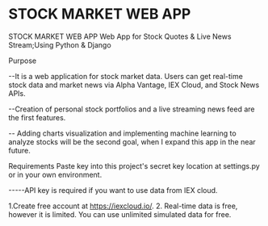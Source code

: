 # STOCK MARKET WEB APP
STOCK MARKET WEB APP Web App for Stock Quotes &amp; Live News Stream;Using Python & Django


Purpose

--It is a web application for stock market data. Users can get real-time stock data and market news via Alpha Vantage, IEX Cloud, and Stock News APIs.

--Creation of personal stock portfolios and a live streaming news feed are the first features.


-- Adding charts visualization and implementing machine learning to analyze stocks will be the second goal, when I expand this app in the near future.




Requirements
Paste key into this project's secret key location at settings.py or in your own environment.


-----API key is required if you want to use data from IEX cloud.


   1.Create free account at https://iexcloud.io/.
  2. Real-time data is free, however it is limited. You can use unlimited simulated data for free.
